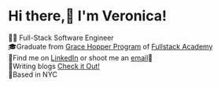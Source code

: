 # Hi there,👋 I'm Veronica!</h1>

👩‍💻 Full-Stack Software Engineer
<br>🎓Graduate from [Grace Hopper Program](https://www.gracehopper.com/) of [Fullstack Academy](https://www.fullstackacademy.com/)
<br>🔭Find me on [LinkedIn](https://www.linkedin.com/in/vminciuna/) or shoot me an <a href="mailto:veronicaminci@gmail.com">email</a>📩
<br>💬Writing blogs [Check it Out!](https://medium.com/@veronicaminciuna)
<br>📍Based in NYC

